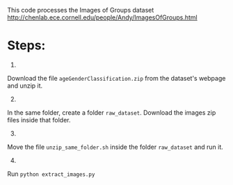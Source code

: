 This code processes the Images of Groups dataset
http://chenlab.ece.cornell.edu/people/Andy/ImagesOfGroups.html

# Steps:

1.
Download the file `ageGenderClassification.zip` from the dataset's webpage and unzip it.

2.
In the same folder, create a folder `raw_dataset`. Download the images zip files inside that folder.

3. 
Move the file `unzip_same_folder.sh` inside the folder `raw_dataset` and run it.

4.
Run `python extract_images.py`
